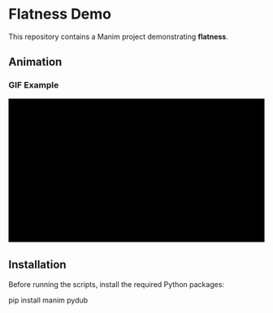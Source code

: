 # Flatness Demo

This repository contains a Manim project demonstrating **flatness**.

## Animation

### GIF Example

![Flatness Animation](output/videos/run/480p15/FlatnessScene_ManimCE_v0.19.0.gif)

## Installation

Before running the scripts, install the required Python packages:

pip install manim pydub

